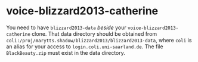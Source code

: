 # voice-blizzard2013-catherine

You need to have `blizzard2013-data` *beside* your `voice-blizzard2013-catherine` clone.
That data directory should be obtained from `coli:/proj/marytts.shadow/blizzard2013/blizzard2013-data`, where `coli` is an alias for your access to `login.coli.uni-saarland.de`.
The file `BlackBeauty.zip` must exist in the data directory.
